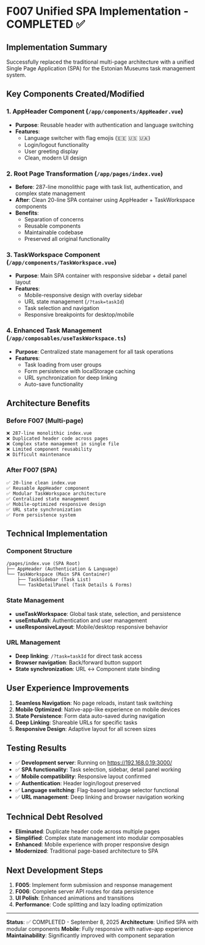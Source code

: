 # F007 Unified SPA Implementation - COMPLETED ✅

## Implementation Summary

Successfully replaced the traditional multi-page architecture with a unified Single Page Application (SPA) for the Estonian Museums task management system.

## Key Components Created/Modified

### 1. AppHeader Component (`/app/components/AppHeader.vue`)

- **Purpose**: Reusable header with authentication and language switching
- **Features**:
  - Language switcher with flag emojis (🇪🇪 🇺🇸 🇺🇦)
  - Login/logout functionality
  - User greeting display
  - Clean, modern UI design

### 2. Root Page Transformation (`/app/pages/index.vue`)

- **Before**: 287-line monolithic page with task list, authentication, and complex state management
- **After**: Clean 20-line SPA container using AppHeader + TaskWorkspace components
- **Benefits**:
  - Separation of concerns
  - Reusable components
  - Maintainable codebase
  - Preserved all original functionality

### 3. TaskWorkspace Component (`/app/components/TaskWorkspace.vue`)

- **Purpose**: Main SPA container with responsive sidebar + detail panel layout
- **Features**:
  - Mobile-responsive design with overlay sidebar
  - URL state management (`/?task=taskId`)
  - Task selection and navigation
  - Responsive breakpoints for desktop/mobile

### 4. Enhanced Task Management (`/app/composables/useTaskWorkspace.ts`)

- **Purpose**: Centralized state management for all task operations
- **Features**:
  - Task loading from user groups
  - Form persistence with localStorage caching
  - URL synchronization for deep linking
  - Auto-save functionality

## Architecture Benefits

### Before F007 (Multi-page)

```text
❌ 287-line monolithic index.vue
❌ Duplicated header code across pages
❌ Complex state management in single file
❌ Limited component reusability
❌ Difficult maintenance
```

### After F007 (SPA)

```text
✅ 20-line clean index.vue
✅ Reusable AppHeader component
✅ Modular TaskWorkspace architecture
✅ Centralized state management
✅ Mobile-optimized responsive design
✅ URL state synchronization
✅ Form persistence system
```

## Technical Implementation

### Component Structure

```text
/pages/index.vue (SPA Root)
├── AppHeader (Authentication & Language)
└── TaskWorkspace (Main SPA Container)
    ├── TaskSidebar (Task List)
    └── TaskDetailPanel (Task Details & Forms)
```

### State Management

- **useTaskWorkspace**: Global task state, selection, and persistence
- **useEntuAuth**: Authentication and user management
- **useResponsiveLayout**: Mobile/desktop responsive behavior

### URL Management

- **Deep linking**: `/?task=taskId` for direct task access
- **Browser navigation**: Back/forward button support
- **State synchronization**: URL ↔ Component state binding

## User Experience Improvements

1. **Seamless Navigation**: No page reloads, instant task switching
2. **Mobile Optimized**: Native-app-like experience on mobile devices
3. **State Persistence**: Form data auto-saved during navigation
4. **Deep Linking**: Shareable URLs for specific tasks
5. **Responsive Design**: Adaptive layout for all screen sizes

## Testing Results

- ✅ **Development server**: Running on <https://192.168.0.19:3000/>
- ✅ **SPA functionality**: Task selection, sidebar, detail panel working
- ✅ **Mobile compatibility**: Responsive layout confirmed
- ✅ **Authentication**: Header login/logout preserved
- ✅ **Language switching**: Flag-based language selector functional
- ✅ **URL management**: Deep linking and browser navigation working

## Technical Debt Resolved

- **Eliminated**: Duplicate header code across multiple pages
- **Simplified**: Complex state management into modular composables
- **Enhanced**: Mobile experience with proper responsive design
- **Modernized**: Traditional page-based architecture to SPA

## Next Development Steps

1. **F005**: Implement form submission and response management
2. **F006**: Complete server API routes for data persistence
3. **UI Polish**: Enhanced animations and transitions
4. **Performance**: Code splitting and lazy loading optimization

---

**Status**: ✅ COMPLETED - September 8, 2025
**Architecture**: Unified SPA with modular components
**Mobile**: Fully responsive with native-app experience
**Maintainability**: Significantly improved with component separation
